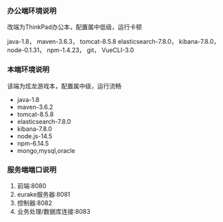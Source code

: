 ### 办公端环境说明
改端为ThinkPad办公本，配置属中低级，运行卡顿

java-1.8，
maven-3.6.3，
tomcat-8.5.8
elasticsearch-7.8.0，
kibana-7.8.0，
node-0.1.31，
npm-1.4.23，
git，
VueCLI-3.0

### 本端环境说明
该端为炫龙游戏本，配置属中级，运行流畅

- java-1.8
- maven-3.6.2
- tomcat-8.5.8
- elasticsearch-7.8.0
- kibana-7.8.0
- node.js-14.5
- npm-6.14.5
- mongo,mysql,oracle

### 服务端端口说明
1. 前端:8080
2. eurake服务器:8081
3. 控制器:8082
4. 业务处理/数据库连接:8083
